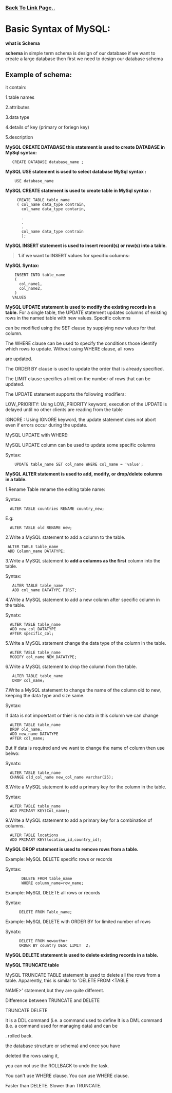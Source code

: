 ### [Back To Link Page..](https://sudarshan-gurav.github.io/link)

# Basic Syntax of MySQL:

**what is Schema**

**schema** in simple term schema is design of our database 
  if we want to create a large database then first we need to design our database schema 
  
 ## Example of schema:
     
  it contain:
      
   1.table names
     
   2.attributes
     
   3.data type
     
   4.details of key (primary or foriegn key)
     
   5.description
     
 **MySQL CREATE DATABASE this statement is used to create DATABASE in 
   MySql syntax:**
 
       CREATE DATABASE database_name ;
 
**MySQL USE statement is used to select database 
  MySql syntax :**
 
        USE database_name
 
**MySQL CREATE statement is used to create table in 
  MySql syntax :**
  
         CREATE TABLE table_name
         ( col_name data_type contrain,
           col_name data_type contarin,
         
           .
           .
           .
           col_name data_type contrain
           );
  
  **MySQL INSERT statement is used to insert record(s) or row(s) into a table.**
  
   > **1.if we want to INSERT values for specific columns:**
   
 **MySQL Syntax:**
        
        INSERT INTO table_name 
        ( 
          col_name1,
          col_name2,
        )
       VALUES
 
 **MySQL UPDATE statement is used to modify the existing records in a table.**
For a single table, the UPDATE statement updates columns of existing rows in the named table with new values. Specific columns 

can be modified using the SET clause by supplying new values for that column.

The WHERE clause can be used to specify the conditions those identify which rows to update. Without using WHERE clause, all rows 

are updated.

The ORDER BY clause is used to update the order that is already specified.

The LIMIT clause specifies a limit on the number of rows that can be updated. 
 
The UPDATE statement supports the following modifiers:

LOW_PRIORITY: Using LOW_PRIORITY keyword, execution of the UPDATE is delayed until no other clients are reading from the table

IGNORE : Using IGNORE keyword, the update statement does not abort even if errors occur during the update.

MySQL UPDATE with WHERE:

MySQL UPDATE column can be used to update some specific columns

Syntax:

        UPDATE table_name SET col_name WHERE col_name = 'value';
 
 
 **MySQL ALTER statement is used to  add, modify, or drop/delete columns in a table.**
 
1.Rename Table rename the exiting table name:

Syntax:
  
      ALTER TABLE countries RENAME country_new;
  
E.g:

      ALTER TABLE old RENAME new;

2.Write a MySQL statement to add a column to the table.

     ALTER TABLE table_name
     ADD Column_name DATATYPE;

3.Write a MySQL statement to **add a columns as the first** column into the table.

Syntax: 

       ALTER TABLE table_name
       ADD col_name DATATYPE FIRST;

4.Write a MySQL statement to add a new column after specific column in the table.

Synatx:

      ALTER TABLE table_name
      ADD new_col DATATYPE  
      AFTER specific_col;

5.Write a MySQL statement change the data type of the column in the table.

      ALTER TABLE table_name
      MODIFY col_name NEW_DATATYPE;

6.Write a MySQL statement to drop the column from the table.

       ALTER TABLE table_name
       DROP col_name;

7.Write a MySQL statement to change the name of the column old to new, keeping the data type and size same.

Syntax:

If data is not impoertant or thier is no data in this column we can change

      ALTER TABLE table_name
      DROP old_name,
      ADD new_name DATATYPE
      AFTER col_name; 

But If data is required and we want to change the name of column then use belwo:

Synatx:

      ALTER TABLE table_name
      CHANGE old_col_name new_col_name varchar(25);

8.Write a MySQL statement to add a primary key for the column in the table.

Syntax:

      ALTER TABLE table_name
      ADD PRIMARY KEY(Col_name);


9.Write a MySQL statement to add a primary key for a combination of columns.

      ALTER TABLE locations
      ADD PRIMARY KEY(location_id,country_id);



 **MySQL DROP statement is used to remove rows from a table.**
 
Example: MySQL DELETE specific rows or records

Syntax:

           DELETE FROM table_name 
           WHERE column_name=row_name;
           
Example: MySQL DELETE all rows or records

Syntax:

          DELETE FROM Table_name;
          
Example: MySQL DELETE with ORDER BY for limited number of rows

Synatx:

          DELETE FROM newauthor 
          ORDER BY country DESC LIMIT  2;
          
 
 **MySQL DELETE statement is used to delete existing records in a table.**
 
 
 
 
**MySQL TRUNCATE table**

MySQL TRUNCATE TABLE statement is used to delete all the rows from a table. Apparently, this is similar to 'DELETE FROM <TABLE 

NAME>' statement,but they are quite different.

Difference between TRUNCATE and DELETE

   TRUNCATE 	                                                                                    DELETE

It is a DDL command (i.e. a command used to define       It is a DML command (i.e. a command used for managing data) and can be 

.                                                         rolled back.

the database structure or schema) and once you have 

deleted the rows using it, 

you can not use the ROLLBACK to undo the task. 	

You can't use WHERE clause. 	                                                  You can use WHERE clause.

Faster than DELETE. 	                                                          Slower than TRUNCATE. 
